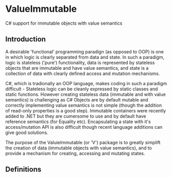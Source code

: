 # ValueImmutable
C# support for immutable objects with value semantics

## Introduction

A desirable 'functional' programming paradign (as opposed to OOP) is one in which logic is clearly separated from data and state. In such a paradigm, logic is stateless ('pure') functionality, data is represented by stateless objects that are immutable and have value semantics, and state is a collection of data with clearly defined access and mutation mechanisms.

C#, which is tradionally an OOP language, makes coding in such a paradigm difficult - Stateless logic can be cleanly expressed by static classes and static functions. However creating stateless data (immutable and with value semantics) is challenging as C# Objects are by default mutable and correctly implementing value semantics is not simple (though the addition of read-only properties is a good step). Immutable containers were recently added to .NET but they are cumersome to use and by default have reference semantics (for Equality etc). Encapsulating a state with it's access/mutation API is also difficult though recent language additions can give good solutions.

The purpose of the ValuieImmutable (or 'V') package is to greatly simplift the creation of data (immutable objects with value semantics), and to provide a mechanism for creating, accessing and mutating states.

## Definitions



